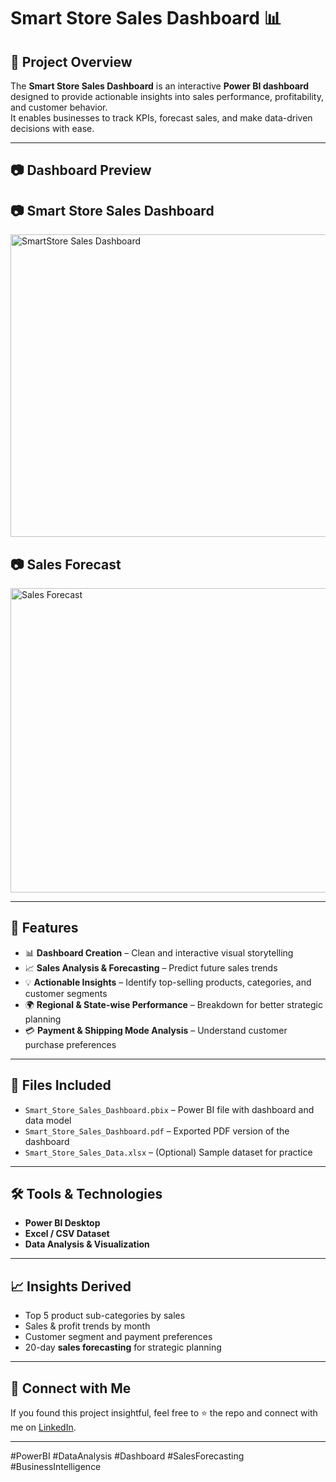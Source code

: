 # Smart Store Sales Dashboard 📊

## 📌 Project Overview
The **Smart Store Sales Dashboard** is an interactive **Power BI dashboard** designed to provide actionable insights into sales performance, profitability, and customer behavior.  
It enables businesses to track KPIs, forecast sales, and make data-driven decisions with ease.

---

## 📷 Dashboard Preview
## 📷 Smart Store Sales Dashboard

<img width="774" height="484" alt="SmartStore Sales Dashboard" src="https://github.com/user-attachments/assets/010ff765-2fc7-4442-ae0c-978dbab1fdd7" />

## 📷 Sales Forecast

<img width="772" height="487" alt="Sales Forecast" src="https://github.com/user-attachments/assets/97194c4c-65ed-4d0e-9511-57b8d4ec8d2b" />



---

## 🚀 Features
- 📊 **Dashboard Creation** – Clean and interactive visual storytelling
- 📈 **Sales Analysis & Forecasting** – Predict future sales trends
- 💡 **Actionable Insights** – Identify top-selling products, categories, and customer segments
- 🌍 **Regional & State-wise Performance** – Breakdown for better strategic planning
- 💳 **Payment & Shipping Mode Analysis** – Understand customer purchase preferences

---

## 📂 Files Included
- `Smart_Store_Sales_Dashboard.pbix` – Power BI file with dashboard and data model  
- `Smart_Store_Sales_Dashboard.pdf` – Exported PDF version of the dashboard  
- `Smart_Store_Sales_Data.xlsx` – (Optional) Sample dataset for practice  

---


## 🛠️ Tools & Technologies
- **Power BI Desktop**  
- **Excel / CSV Dataset**  
- **Data Analysis & Visualization**  

---

## 📈 Insights Derived
- Top 5 product sub-categories by sales  
- Sales & profit trends by month  
- Customer segment and payment preferences  
- 20-day **sales forecasting** for strategic planning  

---

## 🤝 Connect with Me
If you found this project insightful, feel free to ⭐ the repo and connect with me on [LinkedIn](https://www.linkedin.com/in/rohan-kalkumbe-460bb0271/).

---

#PowerBI #DataAnalysis #Dashboard #SalesForecasting #BusinessIntelligence
